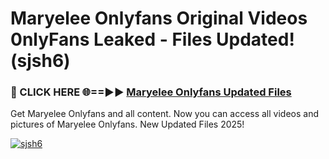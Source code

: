 # Maryelee Onlyfans Original Videos 0nlyFans Leaked - Files Updated! (sjsh6)

<h3>🔴 CLICK HERE 🌐==►► <a href="https://tinyurl.com/ehrbuxhb" rel="nofollow">Maryelee Onlyfans Updated Files</a></h3>

Get Maryelee Onlyfans and all content. Now you can access all videos and pictures of Maryelee Onlyfans. New Updated Files 2025!

[![sjsh6](https://i.imgur.com/lVYEuWS.gif)](https://tinyurl.com/ehrbuxhb)
